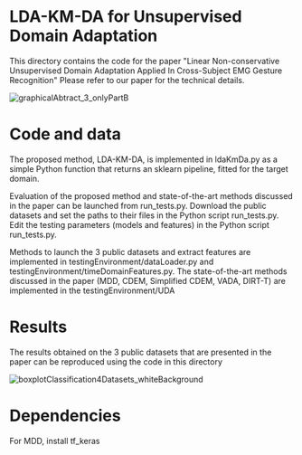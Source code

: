 # LDA-KM-DA for Unsupervised Domain Adaptation

This directory contains the code for the paper "Linear Non-conservative Unsupervised Domain Adaptation Applied In Cross-Subject EMG Gesture Recognition"
Please refer to our paper for the technical details.

![graphicalAbtract_3_onlyPartB](https://github.com/user-attachments/assets/c958576f-b2df-455a-b45e-f17d21424b3e)

# Code and data

The proposed method, LDA-KM-DA, is implemented in ldaKmDa.py as a simple Python function that returns an sklearn pipeline, fitted for the target domain.

Evaluation of the proposed method and state-of-the-art methods discussed in the paper can be launched from run_tests.py. 
Download the public datasets and set the paths to their files in the Python script run_tests.py. 
Edit the testing parameters (models and features) in the Python script run_tests.py.

Methods to launch the 3 public datasets and extract features are implemented in testingEnvironment/dataLoader.py and testingEnvironment/timeDomainFeatures.py.
The state-of-the-art methods discussed in the paper (MDD, CDEM, Simplified CDEM, VADA, DIRT-T) are implemented in the testingEnvironment/UDA

# Results

The results obtained on the 3 public datasets that are presented in the paper can be reproduced using the code in this directory

![boxplotClassification4Datasets_whiteBackground](https://github.com/user-attachments/assets/c5e89513-351f-4923-ad87-2f7c7bab5e3c)

# Dependencies
For MDD, install tf_keras
